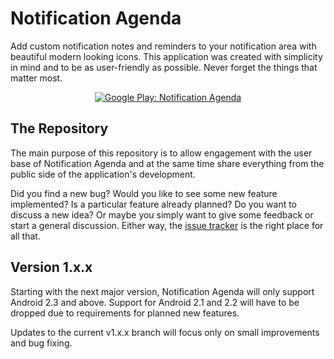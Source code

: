 Notification Agenda
=============

Add custom notification notes and reminders to your notification area with beautiful modern looking icons. This application was created with simplicity in mind and to be as user-friendly as possible. Never forget the things that matter most.

<p align="center">
  <a href="http://play.google.com/store/apps/details?id=net.ricardoamaral.apps.notificationagenda">
    <img src="http://developer.android.com/images/brand/en_generic_rgb_wo_60.png" alt="Google Play: Notification Agenda" />
  </a>
</p>

The Repository
-------------

The main purpose of this repository is to allow engagement with the user base of Notification Agenda and at the same time share everything from the public side of the application's development.

Did you find a new bug? Would you like to see some new feature implemented? Is a particular feature already planned? Do you want to discuss a new idea? Or maybe you simply want to give some feedback or start a general discussion. Either way, the [issue tracker](http://github.com/rfgamaral/Notification-Agenda/issues) is the right place for all that.

Version 1.x.x
-------------

Starting with the next major version, Notification Agenda will only support Android 2.3 and above. Support for Android 2.1 and 2.2 will have to be dropped due to requirements for planned new features.

Updates to the current v1.x.x branch will focus only on small improvements and bug fixing.
